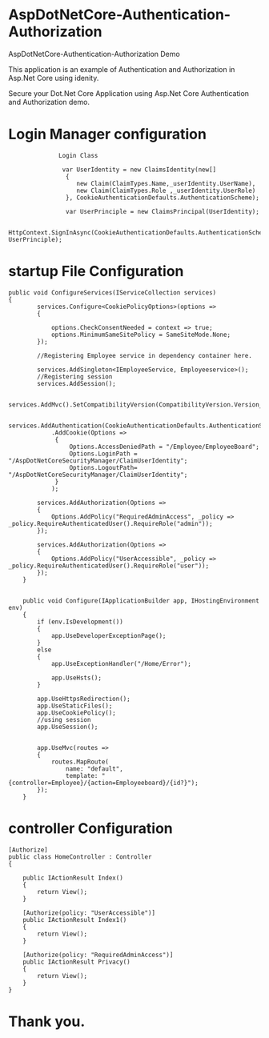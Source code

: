 # AspDotNetCore-Authentication-Authorization
 AspDotNetCore-Authentication-Authorization Demo

This application is an example of  Authentication and Authorization in Asp.Net Core  using idenity.

Secure your Dot.Net Core Application using Asp.Net Core  Authentication and Authorization demo.


# Login Manager configuration 
                  Login Class
                  
                   var UserIdentity = new ClaimsIdentity(new[]
                    {
                       new Claim(ClaimTypes.Name,_userIdentity.UserName),
                       new Claim(ClaimTypes.Role ,_userIdentity.UserRole)
                    }, CookieAuthenticationDefaults.AuthenticationScheme);

                    var UserPrinciple = new ClaimsPrincipal(UserIdentity);

                    HttpContext.SignInAsync(CookieAuthenticationDefaults.AuthenticationScheme, UserPrinciple);
                    
                    
  # startup File Configuration
  
    public void ConfigureServices(IServiceCollection services)
    {
            services.Configure<CookiePolicyOptions>(options =>
            {
                
                options.CheckConsentNeeded = context => true;
                options.MinimumSameSitePolicy = SameSiteMode.None;
            });

            //Registering Employee service in dependency container here.

            services.AddSingleton<IEmployeeService, Employeeservice>();
            //Registering session
            services.AddSession();

            services.AddMvc().SetCompatibilityVersion(CompatibilityVersion.Version_2_2);

            services.AddAuthentication(CookieAuthenticationDefaults.AuthenticationScheme)
                .AddCookie(Options => 
                 { 
                     Options.AccessDeniedPath = "/Employee/EmployeeBoard";
                     Options.LoginPath = "/AspDotNetCoreSecurityManager/ClaimUserIdentity";
                     Options.LogoutPath= "/AspDotNetCoreSecurityManager/ClaimUserIdentity";
                 } 
                );
             
            services.AddAuthorization(Options =>
            {
                Options.AddPolicy("RequiredAdminAccess", _policy => _policy.RequireAuthenticatedUser().RequireRole("admin"));
            });

            services.AddAuthorization(Options =>
            {
                Options.AddPolicy("UserAccessible", _policy => _policy.RequireAuthenticatedUser().RequireRole("user"));
            });
        }

     
        public void Configure(IApplicationBuilder app, IHostingEnvironment env)
        {
            if (env.IsDevelopment())
            {
                app.UseDeveloperExceptionPage();
            }
            else
            {
                app.UseExceptionHandler("/Home/Error");
                
                app.UseHsts();
            }

            app.UseHttpsRedirection();
            app.UseStaticFiles();
            app.UseCookiePolicy();
            //using session
            app.UseSession();


            app.UseMvc(routes =>
            {
                routes.MapRoute(
                    name: "default",
                    template: "{controller=Employee}/{action=Employeeboard}/{id?}");
            });
        }
        
  # controller Configuration
   
    [Authorize]
    public class HomeController : Controller
    {
        
        public IActionResult Index()
        {
            return View();
        }

        [Authorize(policy: "UserAccessible")]
        public IActionResult Index1()
        {
            return View();
        }

        [Authorize(policy: "RequiredAdminAccess")]
        public IActionResult Privacy()
        {
            return View();
        }
    }
    
    
  # Thank you.
